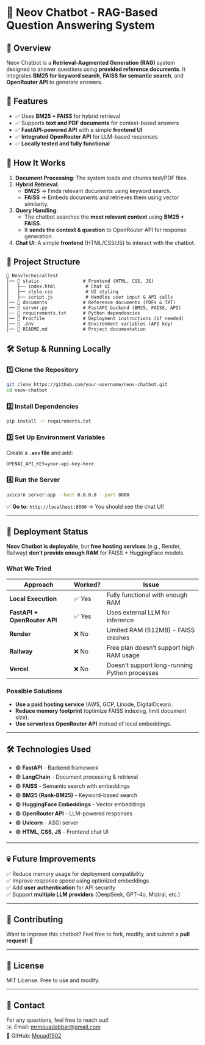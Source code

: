 # 🧠 Neov Chatbot - RAG-Based Question Answering System

## 📌 Overview
Neov Chatbot is a **Retrieval-Augmented Generation (RAG)** system designed to answer questions using **provided reference documents**. It integrates **BM25 for keyword search**, **FAISS for semantic search**, and **OpenRouter API** to generate answers.

## 🚀 Features
- ✅ Uses **BM25 + FAISS** for hybrid retrieval  
- ✅ Supports **text and PDF documents** for context-based answers  
- ✅ **FastAPI-powered API** with a simple **frontend UI**  
- ✅ **Integrated OpenRouter API** for LLM-based responses  
- ✅ **Locally tested and fully functional**  

## 👀 How It Works
1. **Document Processing**: The system loads and chunks text/PDF files.
2. **Hybrid Retrieval**:
   - **BM25** → Finds relevant documents using keyword search.
   - **FAISS** → Embeds documents and retrieves them using vector similarity.
3. **Query Handling**:
   - The chatbot searches the **most relevant context** using **BM25 + FAISS**.
   - It **sends the context & question** to OpenRouter API for response generation.
4. **Chat UI**: A simple **frontend** (HTML/CSS/JS) to interact with the chatbot.

## 📂 Project Structure
```
📁 NeovTechnicalTest
│── 📁 static                # Frontend (HTML, CSS, JS)
│   ├── index.html           # Chat UI
│   ├── style.css            # UI styling
│   ├── script.js            # Handles user input & API calls
│── 📁 documents             # Reference documents (PDFs & TXT)
│── 📄 server.py             # FastAPI backend (BM25, FAISS, API)
│── 📄 requirements.txt      # Python dependencies
│── 📄 Procfile              # Deployment instructions (if needed)
│── 📄 .env                  # Environment variables (API key)
│── 📄 README.md             # Project documentation
```

## 🛠️ Setup & Running Locally
### 1️⃣ **Clone the Repository**
```bash
git clone https://github.com/your-username/neov-chatbot.git
cd neov-chatbot
```
### 2️⃣ **Install Dependencies**
```bash
pip install -r requirements.txt
```
### 3️⃣ **Set Up Environment Variables**
Create a **`.env` file** and add:
```env
OPENAI_API_KEY=your-api-key-here
```
### 4️⃣ **Run the Server**
```bash
uvicorn server:app --host 0.0.0.0 --port 8000
```
✅ **Go to:** `http://localhost:8000` → You should see the chat UI!

---

## 🚀 Deployment Status
**Neov Chatbot is deployable**, but **free hosting services** (e.g., Render, Railway) **don’t provide enough RAM** for FAISS + HuggingFace models.

### **What We Tried**
| Approach | Worked? | Issue |
|----------|--------|-------|
| **Local Execution** | ✅ Yes | Fully functional with enough RAM |
| **FastAPI + OpenRouter API** | ✅ Yes | Uses external LLM for inference |
| **Render** | ❌ No | Limited RAM (512MB) - FAISS crashes |
| **Railway** | ❌ No | Free plan doesn’t support high RAM usage |
| **Vercel** | ❌ No | Doesn’t support long-running Python processes |

### **Possible Solutions**
- **Use a paid hosting service** (AWS, GCP, Linode, DigitalOcean).
- **Reduce memory footprint** (optimize FAISS indexing, limit document size).
- **Use serverless OpenRouter API** instead of local embeddings.

---

## 🛠️ Technologies Used
- 🟢 **FastAPI** - Backend framework  
- 🟢 **LangChain** - Document processing & retrieval  
- 🟢 **FAISS** - Semantic search with embeddings  
- 🟢 **BM25 (Rank-BM25)** - Keyword-based search  
- 🟢 **HuggingFace Embeddings** - Vector embeddings  
- 🟢 **OpenRouter API** - LLM-powered responses  
- 🟢 **Uvicorn** - ASGI server  
- 🟢 **HTML, CSS, JS** - Frontend chat UI  

---

## 💀 Future Improvements
✅ Reduce memory usage for deployment compatibility  
✅ Improve response speed using optimized embeddings  
✅ Add **user authentication** for API security  
✅ Support **multiple LLM providers** (DeepSeek, GPT-4o, Mistral, etc.)  

---

## 🤝 Contributing
Want to improve this chatbot? Feel free to fork, modify, and submit a **pull request**! 🚀

---

## 📄 License
MIT License. Free to use and modify.

---

## 📱 Contact
For any questions, feel free to reach out!  
✉️ Email: mrmouadabbar@gmail.com  
🐙 GitHub: [Mouad1502](https://github.com/Mouad1502)
```

